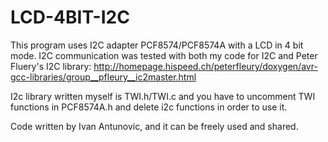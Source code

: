 # LCD-4BIT-I2C

This program uses I2C adapter PCF8574/PCF8574A with a LCD in 4 bit mode.
I2C communication was tested with both my code for I2C and Peter Fluery's I2C library:
http://homepage.hispeed.ch/peterfleury/doxygen/avr-gcc-libraries/group__pfleury__ic2master.html

I2c library written myself is TWI.h/TWI.c and you have to uncomment TWI functions in PCF8574A.h and delete i2c functions in order to use it.

Code written by Ivan Antunovic, 
and it can be freely used and shared.
